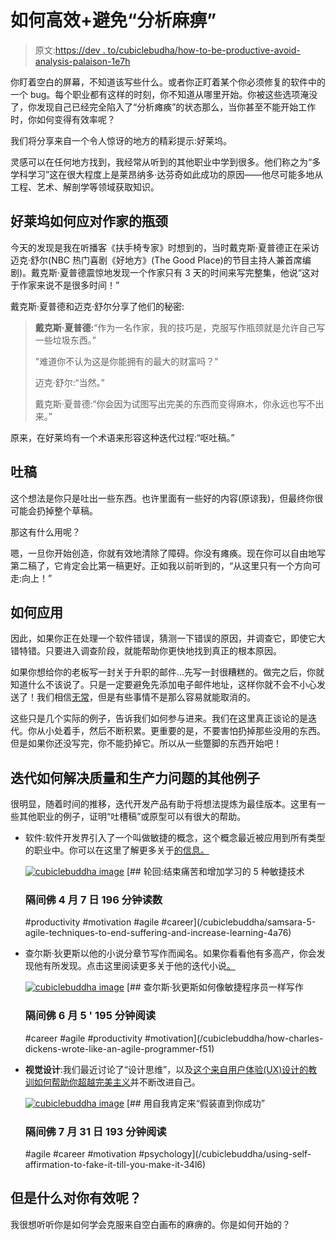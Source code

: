 # 如何高效+避免“分析麻痹”

> 原文:[https://dev . to/cubiclebudha/how-to-be-productive-avoid-analysis-palaison-1e7h](https://dev.to/cubiclebuddha/how-to-be-productive-avoid-analysis-paralysis-1e7h)

你盯着空白的屏幕，不知道该写些什么。或者你正盯着某个你必须修复的软件中的一个 bug。每个职业都有这样的时刻，你不知道从哪里开始。你被这些选项淹没了，你发现自己已经完全陷入了“分析瘫痪”的状态那么，当你甚至不能开始工作时，你如何变得有效率呢？

我们将分享来自一个令人惊讶的地方的精彩提示:好莱坞。

灵感可以在任何地方找到，我经常从听到的其他职业中学到很多。他们称之为“多学科学习”这在很大程度上是莱昂纳多·达芬奇如此成功的原因——他尽可能多地从工程、艺术、解剖学等领域获取知识。

## [](#how-hollywood-deals-with-writers-block)好莱坞如何应对作家的瓶颈

今天的发现是我在听播客《扶手椅专家》时想到的，当时戴克斯·夏普德正在采访迈克·舒尔(NBC 热门喜剧《好地方》(The Good Place)的节目主持人兼首席编剧)。戴克斯·夏普德震惊地发现一个作家只有 3 天的时间来写完整集，他说“这对于作家来说不是很多时间！”

戴克斯·夏普德和迈克·舒尔分享了他们的秘密:

> **戴克斯·夏普德:**“作为一名作家，我的技巧是，克服写作瓶颈就是允许自己写一些垃圾东西。”
> 
> "难道你不认为这是你能拥有的最大的财富吗？"
> 
> 迈克·舒尔:“当然。”
> 
> 戴克斯·夏普德:“你会因为试图写出完美的东西而变得麻木，你永远也写不出来。”

原来，在好莱坞有一个术语来形容这种迭代过程:“呕吐稿。”

## [](#the-vomit-draft)吐稿

这个想法是你只是吐出一些东西。也许里面有一些好的内容(原谅我)，但最终你很可能会扔掉整个草稿。

那这有什么用呢？

嗯，一旦你开始创造，你就有效地清除了障碍。你没有瘫痪。现在你可以自由地写第二稿了，它肯定会比第一稿更好。正如我以前听到的，“从这里只有一个方向可走:向上！”

## [](#how-to-apply-it)如何应用

因此，如果你正在处理一个软件错误，猜测一下错误的原因，并调查它，即使它大错特错。只要进入调查阶段，就能帮助你更快地找到真正的根本原因。

如果你想给你的老板写一封关于升职的邮件…先写一封很糟糕的。做完之后，你就知道什么不该说了。只是一定要避免先添加电子邮件地址，这样你就不会不小心发送了！我们相信[无常](https://dev.to/cubiclebuddha/your-code-is-not-pretty-your-code-is-already-dead-code-glp)，但是有些事情不是那么容易就能取消的。

这些只是几个实际的例子，告诉我们如何参与进来。我们在这里真正谈论的是迭代。你从小处着手，然后不断积累。更重要的是，不要害怕扔掉那些没用的东西。但是如果你还没写完，你不能扔掉它。所以从一些蹩脚的东西开始吧！

## 迭代如何解决质量和生产力问题的其他例子

很明显，随着时间的推移，迭代开发产品有助于将想法提炼为最佳版本。这里有一些其他职业的例子，证明“吐槽稿”或原型可以有很大的帮助。

*   软件:软件开发界引入了一个叫做敏捷的概念，这个概念最近被应用到所有类型的职业中。你可以在这里了解更多关于[的信息。](https://dev.to/cubiclebuddha/samsara-5-agile-techniques-to-end-suffering-and-increase-learning-4a76) 

    [![cubiclebuddha image](../Images/0cb60ed477567b63e3be4a9e1ec21337.png)](/cubiclebuddha) [## 轮回:结束痛苦和增加学习的 5 种敏捷技术

    ### 隔间佛 4 月 7 日 196 分钟读数

    #productivity #motivation #agile #career](/cubiclebuddha/samsara-5-agile-techniques-to-end-suffering-and-increase-learning-4a76)
*   查尔斯·狄更斯以他的小说分章节写作而闻名。如果你看看他有多高产，你会发现他有所发现。点击这里阅读更多关于他的迭代小说[。](https://dev.to/cubiclebuddha/how-charles-dickens-wrote-like-an-agile-programmer-f51) 

    [![cubiclebuddha image](../Images/0cb60ed477567b63e3be4a9e1ec21337.png)](/cubiclebuddha) [## 查尔斯·狄更斯如何像敏捷程序员一样写作

    ### 隔间佛 6 月 5 ' 195 分钟阅读

    #career #agile #productivity #motivation](/cubiclebuddha/how-charles-dickens-wrote-like-an-agile-programmer-f51)
*   **视觉设计**:我们最近讨论了“设计思维”，以及[这个来自用户体验(UX)设计的教训如何帮助你超越完美主义](https://dev.to/cubiclebuddha/using-self-affirmation-to-fake-it-till-you-make-it-34l6)并不断改进自己。

    [![cubiclebuddha image](../Images/0cb60ed477567b63e3be4a9e1ec21337.png)](/cubiclebuddha) [## 用自我肯定来“假装直到你成功”

    ### 隔间佛 7 月 31 日 193 分钟阅读

    #agile #career #motivation #psychology](/cubiclebuddha/using-self-affirmation-to-fake-it-till-you-make-it-34l6)

## 但是什么对你有效呢？

我很想听听你是如何学会克服来自空白画布的麻痹的。你是如何开始的？